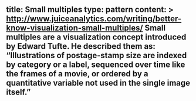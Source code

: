 title: Small multiples
type: pattern
content: >
    http://www.juiceanalytics.com/writing/better-know-visualization-small-multiples/
    Small multiples are a visualization concept introduced by Edward Tufte. He described them as:
    “Illustrations of postage-stamp size are indexed by category or a label, sequenced over time like the frames of a movie, or ordered by a quantitative variable not used in the single image itself.”
---


